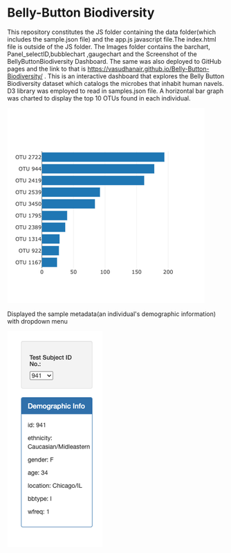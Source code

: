 # Belly-Button Biodiversity
This repository constitutes the JS folder containing the data folder(which includes the sample.json file) and the app.js javascript file.The index.html file is 
outside of the JS folder. The Images folder contains the barchart, Panel_selectID,bubblechart ,gaugechart  and the Screenshot of the BellyButtonBiodiversity Dashboard.
The same was also deployed to GitHub pages and the link to that is https://vasudhanair.github.io/Belly-Button-Biodiversity/ .
This is an interactive dashboard that explores the Belly Button Biodiversity dataset which catalogs the microbes that inhabit human navels.
D3 library was employed to read in samples.json file.
A horizontal bar graph was charted to display the top 10 OTUs found in each individual.

![Top 10 OTUs](Images/Barchart.png)

Displayed the sample metadata(an individual's demographic information) with dropdown menu

![Demographic Information](Images/Panel_selectID.png)





